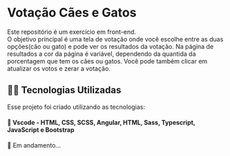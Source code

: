 # Votação Cães e Gatos

Este repositório é um exercício em front-end.  
O objetivo principal é uma tela de votação onde você escolhe entre as duas opções(cão ou gato) e pode ver os resultados da votação. 
Na página de resultados a cor da página é variável, dependendo da quantida da porcentagem que tem os cães ou gatos. 
Você pode também clicar em atualizar os votos e zerar a votação. 



## 👨‍💻️ Tecnologias Utilizadas
Esse projeto foi criado utilizando as tecnologias:
#### :small_blue_diamond: Vscode - HTML, CSS, SCSS, Angular, HTML, Sass, Typescript, JavaScript e Bootstrap

🚧 Em andamento...
